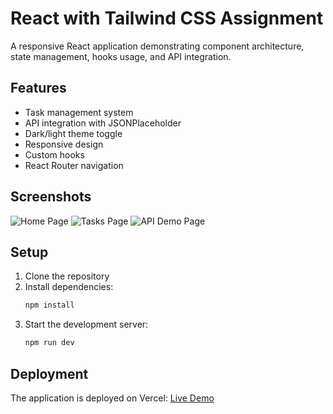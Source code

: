 # React with Tailwind CSS Assignment

A responsive React application demonstrating component architecture, state management, hooks usage, and API integration.

## Features

- Task management system
- API integration with JSONPlaceholder
- Dark/light theme toggle
- Responsive design
- Custom hooks
- React Router navigation

## Screenshots

![Home Page](./screenshots/home.png)
![Tasks Page](./screenshots/tasks.png)
![API Demo Page](./screenshots/api-demo.png)

## Setup

1. Clone the repository
2. Install dependencies:
   ```bash
   npm install
   ```
3. Start the development server:
   ```bash
   npm run dev
   ```

## Deployment

The application is deployed on Vercel: [Live Demo](https://your-vercel-url.vercel.app)